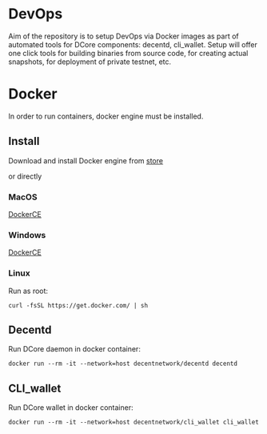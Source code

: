 # DevOps
Aim of the repository is to setup DevOps via Docker images as part of automated tools for DCore components: decentd, cli_wallet. Setup will offer one click tools for building binaries from source code, for creating actual snapshots, for deployment of private testnet, etc.

# Docker
In order to run containers, docker engine must be installed.

## Install
Download and install Docker engine from [store](https://store.docker.com/search?type=edition&offering=community)

or directly

### MacOS
[DockerCE](https://download.docker.com/mac/stable/Docker.dmg)

### Windows
[DockerCE](https://download.docker.com/win/stable/Docker%20for%20Windows%20Installer.exe)

### Linux
Run as root:

```
curl -fsSL https://get.docker.com/ | sh
```

## Decentd

Run DCore daemon in docker container:
```
docker run --rm -it --network=host decentnetwork/decentd decentd
```


## CLI_wallet

Run DCore wallet in docker container:
```
docker run --rm -it --network=host decentnetwork/cli_wallet cli_wallet
```
